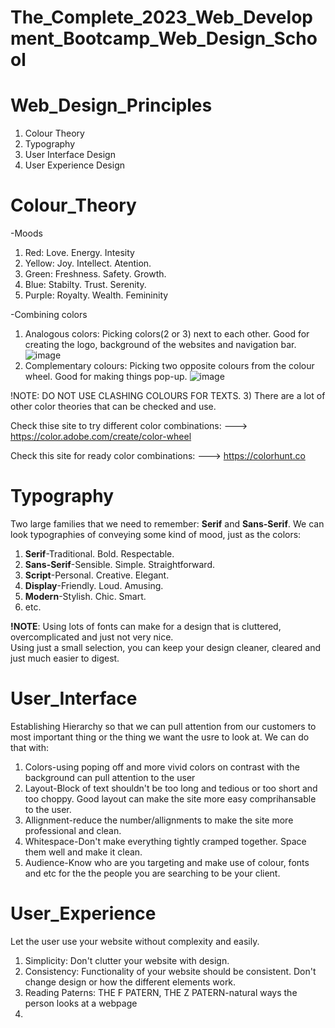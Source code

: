 # The_Complete_2023_Web_Development_Bootcamp_Web_Design_School
# Web_Design_Principles
1) Colour Theory<br>
2) Typography<br>
3) User Interface Design<br>
4) User Experience Design
# Colour_Theory
-<bold>Moods</bold> 
1) Red: Love. Energy. Intesity
2) Yellow: Joy. Intellect. Atention.
3) Green: Freshness. Safety. Growth.
4) Blue: Stabilty. Trust. Serenity.
5) Purple: Royalty. Wealth. Femininity <br>

-Combining colors
1) Analogous colors: Picking colors(2 or 3) next to each other. Good for creating the logo, background of the websites and navigation bar.
![image](https://github.com/Long1908/The_Complete_2023_Web_Development_Bootcamp_Web_Design_School/assets/56315912/1d5701d7-0af1-4ebf-b7de-a8d2f7dcd459)
2) Complementary colours: Picking two opposite colours from the colour wheel. Good for making things pop-up.
![image](https://github.com/Long1908/The_Complete_2023_Web_Development_Bootcamp_Web_Design_School/assets/56315912/4abf9da9-5eb7-43c7-be6c-409df9e329db)

!NOTE: DO NOT USE CLASHING COLOURS FOR TEXTS.
3) There are a lot of other color theories that can be checked and use.

Check thise site to try different color combinations:
---> https://color.adobe.com/create/color-wheel 

Check this site for ready color combinations:
---> https://colorhunt.co

# Typography
Two large families that we need to remember: <b>Serif</b> and <b>Sans-Serif</b>.
We can look typographies of conveying some kind of mood, just as the colors:
1) <b>Serif</b>-Traditional. Bold. Respectable.
2) <b>Sans-Serif</b>-Sensible. Simple. Straightforward.
3) <b>Script</b>-Personal. Creative. Elegant.
4) <b>Display</b>-Friendly. Loud. Amusing.
5) <b>Modern</b>-Stylish. Chic. Smart.
6) etc.

<b>!NOTE</b>: Using lots of fonts can make for a design that is cluttered, overcomplicated and just not very nice. <br>
              Using just a small selection, you can keep your design cleaner, cleared and just much easier to digest.

# User_Interface
Establishing Hierarchy so that we can pull attention from our customers to most important thing or the thing we want 
the usre to look at. We can do that with:
1) Colors-using poping off and more vivid colors on contrast with the background can pull attention to the user
2) Layout-Block of text shouldn't be too long and tedious or too short and too choppy. Good layout can make the site more easy comprihansable to the user.
3) Allignment-reduce the number/allignments to make the site more professional and clean.
4) Whitespace-Don't make everything tightly cramped together. Space them well and make it clean.
5) Audience-Know who are you targeting and make use of colour, fonts and etc for the the people you are searching to be your client.

# User_Experience
Let the user use your website without complexity and easily.
1) Simplicity: Don't clutter your website with design.
2) Consistency: Functionality of your website should be consistent. Don't change design or how the different elements work.
3) Reading Paterns: THE F PATERN, THE Z PATERN-natural ways the person looks at a webpage
4) 
